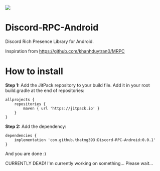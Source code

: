 [![](https://jitpack.io/v/ThatMG393/Discord-RPC-Android.svg)](https://jitpack.io/#ThatMG393/Discord-RPC-Android)

# Discord-RPC-Android
Discord Rich Presence Library for Android.

Inspiration from https://github.com/khanhduytran0/MRPC



# How to install
**Step 1:** Add the JitPack repository to your build file.
Add it in your root build.gradle at the end of repositories:

```
allprojects {
    repositories {
        maven { url 'https://jitpack.io' }
    }
}
```

**Step 2:** Add the dependency:

```
dependencies {
    implementation 'com.github.thatmg393:Discord-RPC-Android:0.0.1'
}
```

And you are done :)

CURRENTLY DEAD!
I'm currently working on something...
Please wait...
